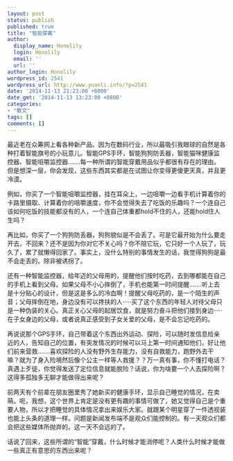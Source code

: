 ```yaml
---
layout: post
status: publish
published: true
title: "智能穿戴"
author:
  display_name: Honolily
  login: Honolily
  email: ''
  url: ''
author_login: Honolily
wordpress_id: 2541
wordpress_url: http://www.yuanli.info/?p=2541
date: '2014-11-13 21:23:00 +0800'
date_gmt: '2014-11-13 13:23:00 +0800'
categories:
- "散文"
tags: []
comments: []
---
```

<p>最近老在众筹网上看各种新产品。因为在数码行业，所以最吸引我眼球的自然是各种打着智能旗号的小玩意儿。智能GPS手环，智能狗狗防丢器，智能猫咪健康监控器、智能咀嚼监控器.......每一种所谓的智能穿戴用品似乎都很有存在的理由。但是想深一层，你会发现，这些东西其实都是在试图让你变得更傻更天真，并且更冷漠。</p>
<p>例如，你买了一个智能咀嚼监控器，挂在耳朵上，一边咀嚼一边看手机计算着你的卡路里摄取、计算着你的咀嚼速度，你不会觉得失去了吃饭的乐趣吗？一个连自己该如何吃饭的技能都没有的人，一个连自己体重都hold不住的人，还能hold住人生吗？</p>
<p>再比如，你买了一个狗狗防丢器，狗狗貌似是不会丢了。可是它最开始为什么要走开去，不回来？还不是因为你对它不关心吗？你不陪它玩，它只好一个人玩了，玩久了，累了就懒得回家了。事实上，没什么特别的事情发生的话，我觉得狗狗是最不会走丢的。除非被诱拐了。</p>
<p>还有一种智能监控器，给年迈的父母用的，提醒他们按时吃药，去到哪都能在自己的手机上看到父母。如果父母不小心摔倒了，手机也能第一时间提醒.......听上去是十分贴心的设计，但是这是多么的冷血啊！提醒父母吃药的，是一个陌生的声音；父母摔倒在地，身边没有可以搀扶的人&middot;&middot;&middot;&middot;&middot;买了这个东西的年轻人对待父母只是一种伪装的关心。真正关心父母的起居饮食，就是努力奋斗把他们接到身边&middot;&middot;&middot;&middot;&middot;在子女身边的父母，或者说真正感受到子女关爱的父母，是不会忘记吃药的。</p>
<p>再说说那个GPS手环，自己带着这个东西出外运动、探险，可以随时发信息给亲近的人，告知自己的位置，有突发情况的时候可以马上第一时间通知他们，好让他们前来营救.......喜欢探险的人没有野外生存能力，没有自救能力，跑野外去干嘛？就为了身入险境然后像个公主一样等人救援？？万一真有事，你不懂打电话？真遇上歹徒，你觉得发送了定位信息就能脱险？话说，你为啥要一个人去探险啊？这得多孤独多无聊才能做得出来呢？</p>
<p>前两天有个前辈在朋友圈里秀了她新买的健康手环，显示自己睡觉的情况，在卖萌。呃，我想，这个世界上肯定是没有更有趣的事情可做了，她又觉得自己是个重要人物，所以才把睡觉的具体情况拿出来娱乐大家。就跟某个明星穿了一件透视装也能上头条的道理一样。问题是新闻发布端不是观众们能控制的。有一天观众们都会把这些媒体所抛弃的。这一天不会远的了。</p>
<p>话说了回来，这些所谓的&ldquo;智能&rdquo;穿戴，什么时候才能消停呢？人类什么时候才能做一些真正有意思的东西出来呢？</p>
<p>&nbsp;</p>
<p>&nbsp;</p>
<p>&nbsp;</p>
